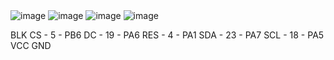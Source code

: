 <img width="105*3" height="140*3" alt="image" src="https://github.com/user-attachments/assets/05c6495f-11d0-49e8-8d82-124635df8449" />
<img width="178*3" height="110*3" alt="image" src="https://github.com/user-attachments/assets/7963a758-2c28-48f7-8737-02b0a484d5d3" />
<img width="169*3" height="124*3" alt="image" src="https://github.com/user-attachments/assets/6ac17d94-14a6-48b0-b949-41543325cd20" />
<img width="64*3" height="58*3" alt="image" src="https://github.com/user-attachments/assets/4475f95f-c72b-41ed-8904-0b82702d48d5" />

BLK
CS - 5 - PB6
DC - 19 - PA6
RES - 4 - PA1
SDA - 23 - PA7
SCL - 18 - PA5
VCC
GND

